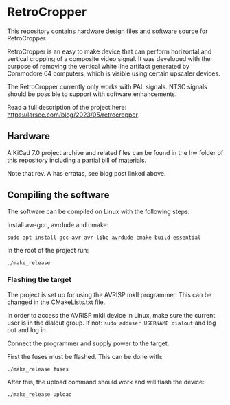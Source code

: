 
# RetroCropper

This repository contains hardware design files and software source for RetroCropper.

RetroCropper is an easy to make device that can perform horizontal and vertical cropping of a composite video signal. It was developed with the purpose of removing the vertical white line artifact generated by Commodore 64 computers, which is visible using certain upscaler devices.

The RetroCropper currently only works with PAL signals. NTSC signals should be possible to support with software enhancements.

Read a full description of the project here: https://larsee.com/blog/2023/05/retrocropper

## Hardware

A KiCad 7.0 project archive and related files can be found in the hw folder of this repository including a partial bill of materials.

Note that rev. A has erratas, see blog post linked above.

## Compiling the software

The software can be compiled on Linux with the following steps:

Install avr-gcc, avrdude and cmake:

```
sudo apt install gcc-avr avr-libc avrdude cmake build-essential
```

In the root of the project run:

```
./make_release
```

### Flashing the target

The project is set up for using the AVRISP mkII programmer. This can be changed in the CMakeLists.txt file.

In order to access the AVRISP mkII device in Linux, make sure the current user is in the dialout group. If not: `sudo adduser USERNAME dialout` and log out and log in.

Connect the programmer and supply power to the target.

First the fuses must be flashed. This can be done with:

```
./make_release fuses
```

After this, the upload command should work and will flash the device:

```
./make_release upload
```

